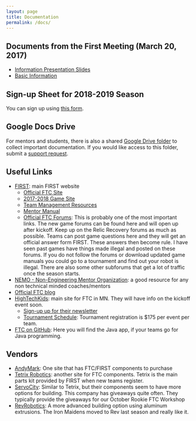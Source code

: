 ```yaml
---
layout: page
title: Documentation
permalink: /docs/
---
```


## Documents from the First Meeting (March 20, 2017)

- [Information Presentation Slides](https://drive.google.com/open?id=0B7O54woMLwgSS0JhU3JJUVViZjQ)
- [Basic Information](https://drive.google.com/open?id=0B7O54woMLwgSV19ocUlSN1Q5SEE)

## Sign-up Sheet for 2018-2019 Season

You can sign up using [this form](https://docs.google.com/forms/d/e/1FAIpQLSd49aDsKlSLuTXNQZ6Yk8A_Qj_s43BuHxDjaGOIcvs6wuf9PA/viewform "Leopard Robotics FTC Registration 2018-2019").

## Google Docs Drive

For mentors and students, there is also a shared [Google Drive folder][gdrive] to collect
important documentation. If you would like access to this folder, submit a
[support request][issues].

[wiki]: https://github.com/leopardrobotics/leopardrobotics.github.io/wiki
[issues]: https://github.com/leopardrobotics/leopardrobotics.github.io/issues
[gdrive]: https://drive.google.com/drive/folders/0BzuaLFy5OjqVTzg0UUNuQTJSTUU?usp=sharing

## Useful Links


- [FIRST](http://www.firstinspires.org): main FIRST website
  - [Official FTC Site](http://www.firstinspires.org/roboticsprograms/ftc)
  - [2017-2018 Game Site](http://www.firstinspires.org/roboticsprograms/ftc/game)
  - [Team Management Resources](https://www.firstinspires.org/resource-library/ftc/team-management-resources)
  - [Mentor Manual](https://www.firstinspires.org/sites/default/files/uploads/resource_library/ftc/ftc-mentor-manual.pdf)
  - [Official FTC Forums](http://ftcforum.usfirst.org/forum.php): This is
    probably one of the most important links. The new game forums can be found
    here and will open up after kickoff. Keep up on the Relic Recovery forums as
    much as possible. Teams can post game questions here and they will get an
    official answer form FIRST. These answers then become rule. I have seen past
    games have things made illegal and posted on these forums. If you do not
    follow the forums or download updated game manuals you could go to a
    tournament and find out your robot is illegal. There are also some other
    subforums that get a lot of traffic once the season starts.
- [NEMO - Non-Engineering Mentor Organization](http://www.firstnemo.org/): a good resource for any non technical minded coaches/mentors
- [Official FTC blog](http://firsttechchallenge.blogspot.com/)
- [HighTechKids](http://www.hightechkids.org): main site for FTC in MN.  They will have info on the kickoff event soon. 
  - [Sign-up up for their newsletter](http://www.hightechkids.org/subscribe?tdburl=https%3A%2F%2Fwww3%2Ethedatabank%2Ecom%2Fdpg%2F381%2Fpersonal2%2Easp%3Fformid%3Dsignup)
  - [Tournament Schedule](http://www.hightechkids.org/ftc-tournament-schedule): Tournament registration is $175 per event per team.
- [FTC on GitHub](https://github.com/ftctechnh/ftc_app): Here you will find the Java app, if your teams go for Java programming.

## Vendors
- [AndyMark](http://www.andymark.com/FTC-s/274.htm): One site that has FTC/FIRST components to purchase
- [Tetrix Robotics](https://www.tetrixrobotics.com/): another site for FTC components.  Tetrix is the main parts kit provided by FIRST when new teams register.
- [ServoCity](https://www.servocity.com/html/actobotics1.html): Similar to
  Tetrix, but their components seem to have more options for building. This
  company has giveaways quite often. They typically provide the giveaways for
  our October Rookie FTC Workshop
- [RevRobotics](http://www.revrobotics.com/ftc/): A more advanced building
  option using aluminum extrusions. The Iron Maidens moved to Rev last season
  and really like it.
